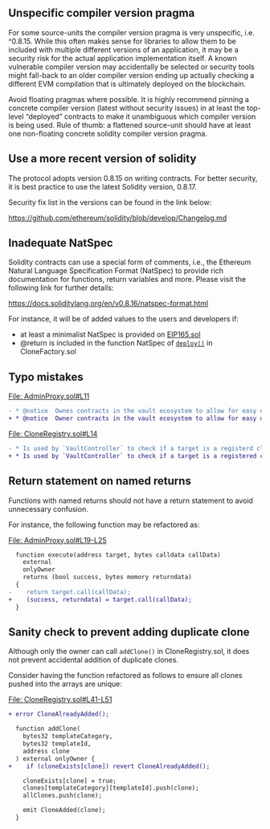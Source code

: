 ## Unspecific compiler version pragma
For some source-units the compiler version pragma is very unspecific, i.e. ^0.8.15. While this often makes sense for libraries to allow them to be included with multiple different versions of an application, it may be a security risk for the actual application implementation itself. A known vulnerable compiler version may accidentally be selected or security tools might fall-back to an older compiler version ending up actually checking a different EVM compilation that is ultimately deployed on the blockchain.

Avoid floating pragmas where possible. It is highly recommend pinning a concrete compiler version (latest without security issues) in at least the top-level “deployed” contracts to make it unambiguous which compiler version is being used. Rule of thumb: a flattened source-unit should have at least one non-floating concrete solidity compiler version pragma.

## Use a more recent version of solidity
The protocol adopts version 0.8.15 on writing contracts. For better security, it is best practice to use the latest Solidity version, 0.8.17.

Security fix list in the versions can be found in the link below:

https://github.com/ethereum/solidity/blob/develop/Changelog.md

## Inadequate NatSpec
Solidity contracts can use a special form of comments, i.e., the Ethereum Natural Language Specification Format (NatSpec) to provide rich documentation for functions, return variables and more. Please visit the following link for further details:

https://docs.soliditylang.org/en/v0.8.16/natspec-format.html

For instance, it will be of added values to the users and developers if:

- at least a minimalist NatSpec is provided on [EIP165.sol](https://github.com/code-423n4/2023-01-popcorn//blob/main/src/utils/EIP165.sol)
- @return is included in the function NatSpec of [`deploy()`](https://github.com/code-423n4/2023-01-popcorn//blob/main/src/vault/CloneFactory.sol#L34-L39) in CloneFactory.sol 

## Typo mistakes
[File: AdminProxy.sol#L11](https://github.com/code-423n4/2023-01-popcorn//blob/main/src/vault/AdminProxy.sol#L11)

```diff
- * @notice  Ownes contracts in the vault ecosystem to allow for easy ownership changes.
+ * @notice  Owner contracts in the vault ecosystem to allow for easy ownership changes.
```
[File: CloneRegistry.sol#L14](https://github.com/code-423n4/2023-01-popcorn//blob/main/src/vault/CloneRegistry.sol#L14)

```diff
- * Is used by `VaultController` to check if a target is a registerd clone.
+ * Is used by `VaultController` to check if a target is a registered clone.
```
## Return statement on named returns

Functions with named returns should not have a return statement to avoid unnecessary confusion.

For instance, the following function may be refactored as:

[File: AdminProxy.sol#L19-L25](https://github.com/code-423n4/2023-01-popcorn//blob/main/src/vault/AdminProxy.sol#L19-L25)

```diff
  function execute(address target, bytes calldata callData)
    external
    onlyOwner
    returns (bool success, bytes memory returndata)
  {
-    return target.call(callData);
+    (success, returndata) = target.call(callData);
  }
```
## Sanity check to prevent adding duplicate clone
Although only the owner can call `addClone()` in CloneRegistry.sol, it does not prevent accidental addition of duplicate clones. 

Consider having the function refactored as follows to ensure all clones pushed into the arrays are unique:

[File: CloneRegistry.sol#L41-L51](https://github.com/code-423n4/2023-01-popcorn//blob/main/src/vault/CloneRegistry.sol#L41-L51)

```diff
+ error CloneAlreadyAdded();

  function addClone(
    bytes32 templateCategory,
    bytes32 templateId,
    address clone
  ) external onlyOwner {
+    if (cloneExists[clone]) revert CloneAlreadyAdded();

    cloneExists[clone] = true;
    clones[templateCategory][templateId].push(clone);
    allClones.push(clone);

    emit CloneAdded(clone);
  }
```
